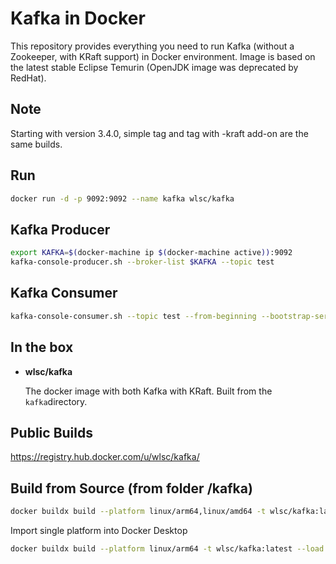 Kafka in Docker
===

This repository provides everything you need to run Kafka (without a Zookeeper, with KRaft support)
in Docker environment.
Image is based on the latest stable Eclipse Temurin (OpenJDK image was deprecated by RedHat).

Note
---

Starting with version 3.4.0, simple tag and tag with -kraft add-on are the same builds.

Run
---

```bash
docker run -d -p 9092:9092 --name kafka wlsc/kafka
```

Kafka Producer
---

```bash
export KAFKA=$(docker-machine ip $(docker-machine active)):9092
kafka-console-producer.sh --broker-list $KAFKA --topic test
```

Kafka Consumer
---

```bash
kafka-console-consumer.sh --topic test --from-beginning --bootstrap-server localhost:9092
```

In the box
---
* **wlsc/kafka**

  The docker image with both Kafka with KRaft. Built from the `kafka`directory.

Public Builds
---

https://registry.hub.docker.com/u/wlsc/kafka/

Build from Source (from folder /kafka)
---
```bash
docker buildx build --platform linux/arm64,linux/amd64 -t wlsc/kafka:latest .
```

Import single platform into Docker Desktop

```bash
docker buildx build --platform linux/arm64 -t wlsc/kafka:latest --load .
```
